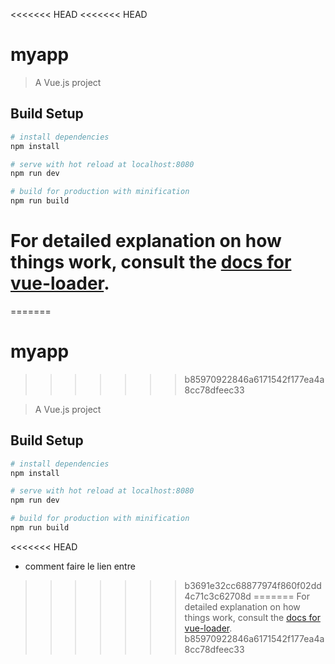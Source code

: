<<<<<<< HEAD
<<<<<<< HEAD
# myapp

> A Vue.js project

## Build Setup

``` bash
# install dependencies
npm install

# serve with hot reload at localhost:8080
npm run dev

# build for production with minification
npm run build
```

For detailed explanation on how things work, consult the [docs for vue-loader](http://vuejs.github.io/vue-loader).
=======
=======
# myapp
>>>>>>> b85970922846a6171542f177ea4a8cc78dfeec33

> A Vue.js project

## Build Setup

``` bash
# install dependencies
npm install

# serve with hot reload at localhost:8080
npm run dev

# build for production with minification
npm run build
```

<<<<<<< HEAD
- comment faire le lien entre 
>>>>>>> b3691e32cc68877974f860f02dd4c71c3c62708d
=======
For detailed explanation on how things work, consult the [docs for vue-loader](http://vuejs.github.io/vue-loader).
>>>>>>> b85970922846a6171542f177ea4a8cc78dfeec33
